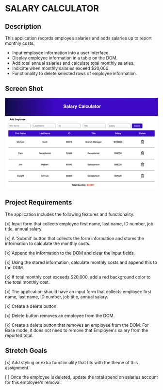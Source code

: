 # SALARY CALCULATOR

## Description
This application records employee salaries and adds salaries up to report monthly costs.
- Input employee information into a user interface.
- Display employee information in a table on the DOM.
- Add total annual salaries and calculate total monthly salaries.
- Indicate when monthly salaries exceed $20,000.
- Functionality to delete selected rows of employee information.

## Screen Shot
![Screen Shot](/screenshot.png)

## Project Requirements
The application includes the following features and functionality:

[x] Input form that collects employee first name, last name, ID number, job title, annual salary.

[x] A 'Submit' button that collects the form information and stores the information to calculate the monthly costs.

[x] Append the information to the DOM and clear the input fields.

[x] Using the stored information, calculate monthly costs and append this to the DOM.

[x] If total monthly cost exceeds $20,000, add a red background color to the total monthly cost.

[x] The application should have an input form that collects employee first name, last name, ID number, job title, annual salary.

[x] Create a delete button.

[x] Delete button removes an employee from the DOM.

[x] Create a delete button that removes an employee from the DOM. For Base mode, it does not need to remove that Employee's salary from the reported total.

## Stretch Goals
[x] Add styling or extra functionality that fits with the theme of this assignment.

[ ] Once the employee is deleted, update the total spend on salaries account for this employee's removal.
